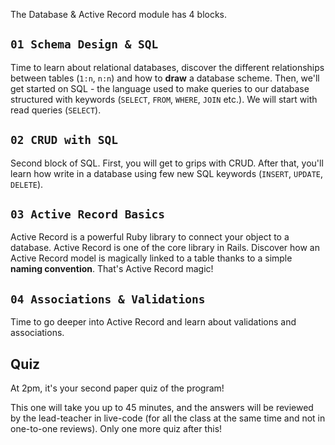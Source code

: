 The Database & Active Record module has 4 blocks.

## `01 Schema Design & SQL`

Time to learn about relational databases, discover the different relationships between tables (`1:n`, `n:n`) and how to **draw** a database scheme. Then, we'll get started on SQL - the language used to make queries to our database structured with keywords (`SELECT`, `FROM`, `WHERE`, `JOIN` etc.). We will start with read queries (`SELECT`).

## `02 CRUD with SQL`

Second block of SQL. First, you will get to grips with CRUD. After that, you'll learn how write in a database using few new SQL keywords (`INSERT`, `UPDATE`, `DELETE`).

## `03 Active Record Basics`

Active Record is a powerful Ruby library to connect your object to a database. Active Record is one of the core library in Rails. Discover how an Active Record model is magically linked to a table thanks to a simple **naming convention**. That's Active Record magic!

## `04 Associations & Validations`

Time to go deeper into Active Record and learn about validations and associations.

## Quiz

At 2pm, it's your second paper quiz of the program!

This one will take you up to 45 minutes, and the answers will be reviewed by the lead-teacher in live-code (for all the class at the same time and not in one-to-one reviews). Only one more quiz after this!
